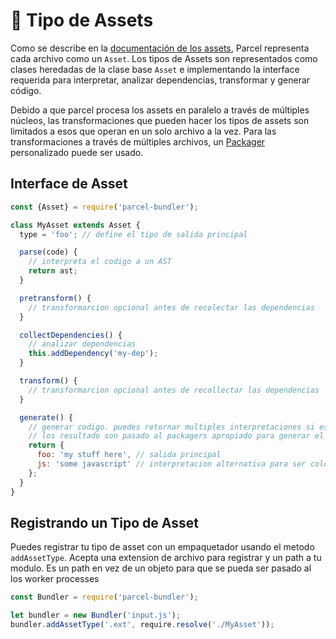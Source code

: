 # 📝 Tipo de Assets

Como se describe en la [documentación de los assets](assets.html), Parcel representa cada archivo como un `Asset`. Los tipos de Assets son representados como clases heredadas de la clase base `Asset` e implementando la interface requerida para interpretar, analizar dependencias, transformar y generar código.

Debido a que parcel procesa los assets en paralelo a través de múltiples núcleos, las transformaciones que pueden hacer los tipos de assets son limitados a esos que operan en un solo archivo a la vez. Para las transformaciones a través de múltiples archivos, un [Packager](packagers.html) personalizado puede ser usado.

## Interface de Asset

```javascript
const {Asset} = require('parcel-bundler');

class MyAsset extends Asset {
  type = 'foo'; // define el tipo de salida principal

  parse(code) {
    // interpreta el codigo a un AST
    return ast;
  }

  pretransform() {
    // transformarcion opcional antes de recolectar las dependencias
  }

  collectDependencies() {
    // analizar dependencias
    this.addDependency('my-dep');
  }

  transform() {
    // transformarcion opcional antes de recollectar las dependencias
  }

  generate() {
    // generar codigo. puedes retornar multiples interpretaciones si es necesario
    // los resultado son pasado al packagers apropiado para generar el paquete final.
    return {
      foo: 'my stuff here', // salida principal
      js: 'some javascript' // interpretacion alternativa para ser colocada en el paquete de JS si es necesario
    };
  }
}
```

## Registrando un Tipo de Asset

Puedes registrar tu tipo de asset con un empaquetador usando el metodo `addAssetType`. Acepta una extension de archivo para registrar y un path a tu modulo. Es un path en vez de un objeto para que se pueda ser pasado al los worker processes

```javascript
const Bundler = require('parcel-bundler');

let bundler = new Bundler('input.js');
bundler.addAssetType('.ext', require.resolve('./MyAsset'));
```
